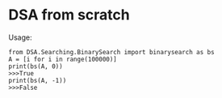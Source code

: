 # DSA from scratch
Usage:
```
from DSA.Searching.BinarySearch import binarysearch as bs
A = [i for i in range(100000)]
print(bs(A, 0))
>>>True
print(bs(A, -1))
>>>False
```
